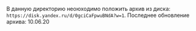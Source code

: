 В данную директорию неоюходимо положить архив из диска: `https://disk.yandex.ru/d/0gciCaFpwuBNdA?w=1`.
Последнее обновление архива: 10.06.20
